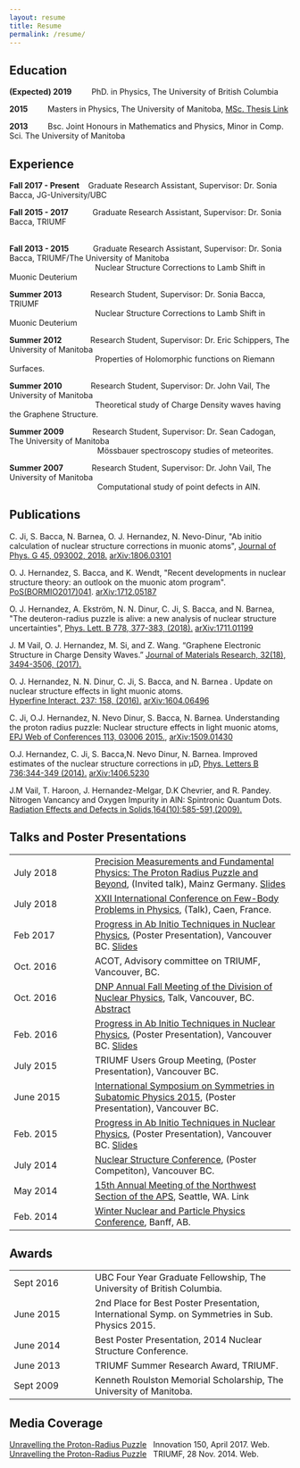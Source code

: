 ```yaml
---
layout: resume
title: Resume
permalink: /resume/
---
```



## __Education__
__(Expected)  2019__ &nbsp;&nbsp;&nbsp;&nbsp;&nbsp;&nbsp;&nbsp; PhD. in Physics,  The University of British Columbia   

__2015__ &nbsp;&nbsp;&nbsp;&nbsp;&nbsp;&nbsp;&nbsp; Masters in Physics,  The University of Manitoba, [MSc. Thesis Link](https://mspace.lib.umanitoba.ca/handle/1993/30748)
   
__2013__ &nbsp;&nbsp;&nbsp;&nbsp;&nbsp;&nbsp;&nbsp; Bsc. Joint Honours in Mathematics and Physics, Minor in Comp. Sci. The University of Manitoba                     

## __Experience__
__Fall 2017 - Present__ &nbsp;&nbsp; Graduate Research Assistant,  Supervisor: Dr. Sonia Bacca, JG-University/UBC 
&nbsp;&nbsp;&nbsp;&nbsp;&nbsp;&nbsp;&nbsp;&nbsp;&nbsp;&nbsp;&nbsp;&nbsp;&nbsp;&nbsp;&nbsp;&nbsp;&nbsp;&nbsp;&nbsp;&nbsp;&nbsp;&nbsp;&nbsp;&nbsp;&nbsp;&nbsp;&nbsp;&nbsp;&nbsp;&nbsp;&nbsp;&nbsp;&nbsp;&nbsp;

__Fall 2015 - 2017__ &nbsp;&nbsp;&nbsp;&nbsp;&nbsp;&nbsp;&nbsp;&nbsp;&nbsp; Graduate Research Assistant,  Supervisor: Dr. Sonia Bacca,  TRIUMF  
&nbsp;&nbsp;&nbsp;&nbsp;&nbsp;&nbsp;&nbsp;&nbsp;&nbsp;&nbsp;&nbsp;&nbsp;&nbsp;&nbsp;&nbsp;&nbsp;&nbsp;&nbsp;&nbsp;&nbsp;&nbsp;&nbsp;&nbsp;&nbsp;&nbsp;&nbsp;&nbsp;&nbsp;&nbsp;&nbsp;&nbsp;&nbsp;&nbsp;&nbsp;

__Fall 2013 - 2015__ &nbsp;&nbsp;&nbsp;&nbsp;&nbsp;&nbsp;&nbsp;&nbsp;&nbsp; Graduate Research Assistant,  Supervisor: Dr. Sonia Bacca,  TRIUMF/The University of Manitoba  
&nbsp;&nbsp;&nbsp;&nbsp;&nbsp;&nbsp;&nbsp;&nbsp;&nbsp;&nbsp;&nbsp;&nbsp;&nbsp;&nbsp;&nbsp;&nbsp;&nbsp;&nbsp;&nbsp;&nbsp;&nbsp;&nbsp;&nbsp;&nbsp;&nbsp;&nbsp;&nbsp;&nbsp;&nbsp;&nbsp;&nbsp;&nbsp;&nbsp;&nbsp;
&nbsp;&nbsp;&nbsp;&nbsp;Nuclear Structure Corrections to Lamb Shift in Muonic Deuterium

__Summer 2013__ &nbsp;&nbsp;&nbsp;&nbsp;&nbsp;&nbsp;&nbsp;&nbsp;&nbsp;&nbsp;&nbsp;     Research Student,  Supervisor: Dr. Sonia Bacca, TRIUMF  
&nbsp;&nbsp;&nbsp;&nbsp;&nbsp;&nbsp;&nbsp;&nbsp;&nbsp;&nbsp;&nbsp;&nbsp;&nbsp;&nbsp;&nbsp;&nbsp;&nbsp;&nbsp;&nbsp;&nbsp;&nbsp;&nbsp;&nbsp;&nbsp;&nbsp;&nbsp;&nbsp;&nbsp;&nbsp;&nbsp;&nbsp;&nbsp;&nbsp;&nbsp;
&nbsp;&nbsp;&nbsp;&nbsp;Nuclear Structure Corrections to Lamb Shift in Muonic Deuterium

__Summer 2012__ &nbsp;&nbsp;&nbsp;&nbsp;&nbsp;&nbsp;&nbsp;&nbsp;&nbsp;&nbsp;&nbsp;     Research Student,  Supervisor: Dr. Eric Schippers, The University of Manitoba    
&nbsp;&nbsp;&nbsp;&nbsp;&nbsp;&nbsp;&nbsp;&nbsp;&nbsp;&nbsp;&nbsp;&nbsp;&nbsp;&nbsp;&nbsp;&nbsp;&nbsp;&nbsp;&nbsp;&nbsp;&nbsp;&nbsp;&nbsp;&nbsp;&nbsp;&nbsp;&nbsp;&nbsp;&nbsp;&nbsp;&nbsp;&nbsp;&nbsp;&nbsp;
&nbsp;&nbsp;&nbsp;&nbsp;Properties of Holomorphic functions on Riemann Surfaces.

​__Summer 2010__ &nbsp;&nbsp;&nbsp;&nbsp;&nbsp;&nbsp;&nbsp;&nbsp;&nbsp;&nbsp;&nbsp;     Research Student,  Supervisor: Dr. John Vail, The University of Manitoba  
&nbsp;&nbsp;&nbsp;&nbsp;&nbsp;&nbsp;&nbsp;&nbsp;&nbsp;&nbsp;&nbsp;&nbsp;&nbsp;&nbsp;&nbsp;&nbsp;&nbsp;&nbsp;&nbsp;&nbsp;&nbsp;&nbsp;&nbsp;&nbsp;&nbsp;&nbsp;&nbsp;&nbsp;&nbsp;&nbsp;&nbsp;&nbsp;&nbsp;&nbsp;
&nbsp;&nbsp;&nbsp;&nbsp;Theoretical study of Charge Density waves having the Graphene Structure​.

__Summer 2009__ &nbsp;&nbsp;&nbsp;&nbsp;&nbsp;&nbsp;&nbsp;&nbsp;&nbsp;&nbsp;&nbsp;    Research Student,  Supervisor: Dr. Sean Cadogan, The University of Manitoba   
&nbsp;&nbsp;&nbsp;&nbsp;&nbsp;&nbsp;&nbsp;&nbsp;&nbsp;&nbsp;&nbsp;&nbsp;&nbsp;&nbsp;&nbsp;&nbsp;&nbsp;&nbsp;&nbsp;&nbsp;&nbsp;&nbsp;&nbsp;&nbsp;&nbsp;&nbsp;&nbsp;&nbsp;&nbsp;&nbsp;&nbsp;&nbsp;&nbsp;&nbsp;
&nbsp;&nbsp;&nbsp;&nbsp;&nbsp;Mössbauer spectroscopy studies of meteorites.

__Summer 2007__ &nbsp;&nbsp;&nbsp;&nbsp;&nbsp;&nbsp;&nbsp;&nbsp;&nbsp;&nbsp;&nbsp;    Research Student,  Supervisor: Dr. John Vail, The University of Manitoba   
&nbsp;&nbsp;&nbsp;&nbsp;&nbsp;&nbsp;&nbsp;&nbsp;&nbsp;&nbsp;&nbsp;&nbsp;&nbsp;&nbsp;&nbsp;&nbsp;&nbsp;&nbsp;&nbsp;&nbsp;&nbsp;&nbsp;&nbsp;&nbsp;&nbsp;&nbsp;&nbsp;&nbsp;&nbsp;&nbsp;&nbsp;&nbsp;&nbsp;&nbsp;
&nbsp;&nbsp;&nbsp;&nbsp;&nbsp;Computational study of point defects in AlN.


## __Publications__
C. Ji, S. Bacca, N. Barnea, O. J. Hernandez, N. Nevo-Dinur, "Ab initio calculation of nuclear structure corrections in muonic atoms", [Journal of Phys. G 45, 093002, 2018.](http://iopscience.iop.org/article/10.1088/1361-6471/aad3eb/meta) [arXiv:1806.03101](https://arxiv.org/abs/1806.03101)

O. J. Hernandez, S. Bacca, and K. Wendt, "Recent developments in nuclear structure theory: an outlook on the muonic atom program". [PoS(BORMIO2017)041](https://pos.sissa.it/302/041/). [arXiv:1712.05187](https://arxiv.org/abs/1712.05187)

O. J. Hernandez, A. Ekström, N. N. Dinur, C. Ji, S. Bacca, and N. Barnea,  "The deuteron-radius puzzle is alive: a new analysis of nuclear structure uncertainties", [Phys. Lett. B 778, 377-383, (2018).](https://www.sciencedirect.com/science/article/pii/S0370269318300510?via%3Dihub)  [arXiv:1711.01199](https://arxiv.org/abs/1711.01199)

J. M Vail, O. J. Hernandez, M. Si, and Z. Wang. “Graphene Electronic Structure in Charge Density Waves.” [Journal of Materials Research, 32(18), 3494-3506, (2017).](https://www.cambridge.org/core/journals/journal-of-materials-research/article/graphene-electronic-structure-in-charge-density-waves/523D04577666A4659F6CE12DC7B97F01)

O. J. Hernandez, N. N. Dinur, C. Ji, S. Bacca, and N. Barnea . Update on nuclear structure effects in light muonic atoms.  
[Hyperfine Interact. 237: 158, (2016).](https://link.springer.com/article/10.1007%2Fs10751-016-1371-9)  [arXiv:1604.06496](https://arxiv.org/abs/1604.06496)

C. Ji, O.J. Hernandez, N. Nevo Dinur, S. Bacca, N. Barnea. Understanding the proton radius puzzle: Nuclear structure effects in light muonic atoms, [EPJ Web of Conferences 113, 03006 2015.](https://www.epj-conferences.org/articles/epjconf/abs/2016/08/epjconf_fb2016_03006/epjconf_fb2016_03006.html),  [arXiv:1509.01430](https://arxiv.org/abs/1509.01430)

O.J. Hernandez, C. Ji, S. Bacca,N. Nevo Dinur, N. Barnea. Improved estimates of the nuclear structure corrections in μD,
[Phys. Letters B 736:344-349 (2014).](https://www.sciencedirect.com/science/article/pii/S0370269314005413?via%3Dihub) [arXiv:1406.5230](https://arxiv.org/abs/1406.5230)

​J.M Vail, T. Haroon, J. Hernandez-Melgar, D.K Chevrier, and R. Pandey. Nitrogen Vancancy and Oxygen Impurity in AlN: Spintronic Quantum Dots. [Radiation Effects and Defects in Solids,164(10):585-591,(2009).](https://www.tandfonline.com/doi/abs/10.1080/10420150903188443)

## __Talks and Poster Presentations__

|               |               |             | 
| :----------------- |---------------|:-------------| 
| July&nbsp;2018     | &nbsp;&nbsp;&nbsp;&nbsp;&nbsp;&nbsp;&nbsp; | <span style="font-weight:normal">[Precision Measurements and Fundamental Physics: The Proton Radius Puzzle and Beyond](https://indico.mitp.uni-mainz.de/event/132/overview), (Invited talk), Mainz Germany. [Slides](https://indico.mitp.uni-mainz.de/event/132/contribution/23/material/slides/0.pdf) </span>  |
| July&nbsp;2018     | &nbsp;&nbsp;&nbsp;&nbsp;&nbsp;&nbsp;&nbsp; | <span style="font-weight:normal">[XXII International Conference on Few-Body Problems in Physics](https://fb22-caen.sciencesconf.org/), (Talk), Caen, France.</span>  |
| Feb&nbsp;2017     | &nbsp;&nbsp;&nbsp;&nbsp;&nbsp;&nbsp;&nbsp; | <span style="font-weight:normal"> [Progress in Ab Initio Techniques in Nuclear Physics](https://abinitio.triumf.ca/2018/), (Poster Presentation), Vancouver BC. [Slides](https://abinitio.triumf.ca/2018/Oscar_Javier_Hernandez_2018_Deuteron_Radius_Puzzle.pdf)</span>  |
| Oct.&nbsp;2016     | &nbsp;             | <span style="font-weight:normal"> ACOT,  Advisory committee on TRIUMF, Vancouver, BC.</span>    |   
| Oct.&nbsp;2016     | &nbsp;              | <span style="font-weight:normal">[DNP Annual Fall Meeting of the Division of Nuclear Physics](https://www.aps.org/meetings/meeting.cfm?name=DNP16), Talk, Vancouver, BC. [Abstract](http://meetings.aps.org/Meeting/DNP16/Session/HC.6)</span>       |  
| Feb.&nbsp;2016     | &nbsp;              | <span style="font-weight:normal"> [Progress in Ab Initio Techniques in Nuclear Physics](https://abinitio.triumf.ca/2016/), (Poster Presentation), Vancouver BC. [Slides](https://abinitio.triumf.ca/2016/OJavierHernandez_FEB2016.pdf)</span>       |  
| July&nbsp;2015     | &nbsp;              | <span style="font-weight:normal">  TRIUMF Users Group Meeting, (Poster Presentation), Vancouver BC.</span>       |  
| June&nbsp;2015     | &nbsp;              | <span style="font-weight:normal">  [International Symposium on Symmetries in Subatomic Physics 2015](http://ssp2015.triumf.ca/), (Poster Presentation), Vancouver BC.</span>       |  
| Feb.&nbsp;2015     | &nbsp;              | <span style="font-weight:normal">  [Progress in Ab Initio Techniques in Nuclear Physics](https://abinitio.triumf.ca/2015/index.html), (Poster Presentation), Vancouver BC. [Slides](https://abinitio.triumf.ca/2015/Javier_Hernandez.pdf)</span>       |  
| July&nbsp;2014     | &nbsp;              | <span style="font-weight:normal">   [Nuclear Structure Conference](http://ns2014.triumf.ca/), (Poster Competiton), Vancouver BC.</span>       |  
| May&nbsp;2014     | &nbsp;              | <span style="font-weight:normal">    [15th Annual Meeting of the Northwest Section of the APS](http://meetings.aps.org/Meeting/NWS14/Session/G3.3), Seattle, WA. Link</span>       |  
| Feb.&nbsp;2014     | &nbsp;              | <span style="font-weight:normal">   [Winter Nuclear and Particle Physics Conference](http://wnppc.triumf.ca/2014/program.html), Banff, AB.</span>       |  


## __Awards__

|               |               |             | 
| :----------------- |---------------|:-------------| 
| Sept&nbsp;2016     | &nbsp;&nbsp;&nbsp;&nbsp;&nbsp;&nbsp;&nbsp; | <span style="font-weight:normal">UBC Four Year Graduate Fellowship, The University of British Columbia.</span>  |
| June&nbsp;2015     | &nbsp;             | <span style="font-weight:normal">2nd Place for Best Poster Presentation, International Symp. on Symmetries in Sub. Physics 2015.</span>    |   
| June&nbsp;2014     | &nbsp;              | <span style="font-weight:normal">Best Poster Presentation, 2014 Nuclear Structure Conference.</span>       |  
| June&nbsp;2013     | &nbsp;              | <span style="font-weight:normal">TRIUMF Summer Research Award,  TRIUMF.</span>       |  
| Sept&nbsp;2009     | &nbsp;              | <span style="font-weight:normal">Kenneth Roulston Memorial Scholarship, The University of Manitoba.</span>       |  


## __Media Coverage__
[Unravelling the Proton-Radius Puzzle](https://innovation150.ca/story/unraveling-proton-radius-puzzle)&nbsp;&nbsp; Innovation 150, April 2017. Web.  
[Unravelling the Proton-Radius Puzzle](http://www.triumf.ca/research-highlights/experimental-result/unravelling-proton-radius-puzzle)&nbsp;&nbsp; TRIUMF, 28 Nov. 2014. Web.
